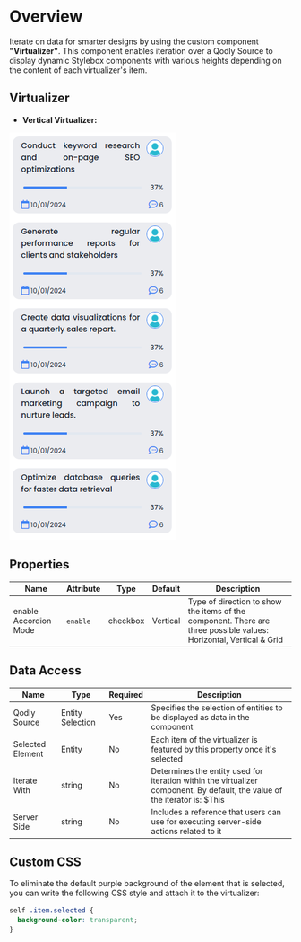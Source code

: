 # Overview

Iterate on data for smarter designs by using the custom component **"Virtualizer"**. This component enables iteration over a Qodly Source to display dynamic Stylebox components with various heights depending on the content of each virtualizer's item.

## Virtualizer

- **Vertical Virtualizer:**

![Vertical Virtualizer](public/image-1.png)

## Properties

| Name                  | Attribute | Type     | Default  | Description                                                                                                        |
| --------------------- | --------- | -------- | -------- | ------------------------------------------------------------------------------------------------------------------ |
| enable Accordion Mode | `enable`  | checkbox | Vertical | Type of direction to show the items of the component. There are three possible values: Horizontal, Vertical & Grid |

## Data Access

| Name             | Type             | Required | Description                                                                                                                |
| ---------------- | ---------------- | -------- | -------------------------------------------------------------------------------------------------------------------------- |
| Qodly Source     | Entity Selection | Yes      | Specifies the selection of entities to be displayed as data in the component                                               |
| Selected Element | Entity           | No       | Each item of the virtualizer is featured by this property once it's selected                                               |
| Iterate With     | string           | No       | Determines the entity used for iteration within the virtualizer component. By default, the value of the iterator is: $This |
| Server Side      | string           | No       | Includes a reference that users can use for executing server-side actions related to it                                    |

## Custom CSS

To eliminate the default purple background of the element that is selected, you can write the following CSS style and attach it to the virtualizer:

```css
self .item.selected {
  background-color: transparent;
}
```
